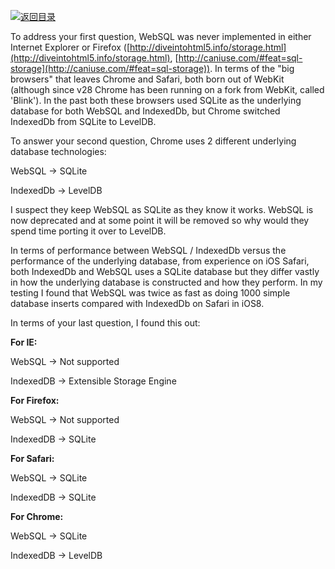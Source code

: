 [![返回目录](https://i.postimg.cc/50XLzC7C/image.png)](https://github.com/wx-chevalier/Web-Series)

To address your first question, WebSQL was never implemented in either Internet Explorer or Firefox ([http://diveintohtml5.info/storage.html](http://diveintohtml5.info/storage.html), [http://caniuse.com/#feat=sql-storage](http://caniuse.com/#feat=sql-storage)). In terms of the "big browsers" that leaves Chrome and Safari, both born out of WebKit (although since v28 Chrome has been running on a fork from WebKit, called 'Blink'). In the past both these browsers used SQLite as the underlying database for both WebSQL and IndexedDb, but Chrome switched IndexedDb from SQLite to LevelDB.

To answer your second question, Chrome uses 2 different underlying database technologies:

WebSQL -> SQLite

IndexedDb -> LevelDB

I suspect they keep WebSQL as SQLite as they know it works. WebSQL is now deprecated and at some point it will be removed so why would they spend time porting it over to LevelDB.

In terms of performance between WebSQL / IndexedDb versus the performance of the underlying database, from experience on iOS Safari, both IndexedDb and WebSQL uses a SQLite database but they differ vastly in how the underlying database is constructed and how they perform. In my testing I found that WebSQL was twice as fast as doing 1000 simple database inserts compared with IndexedDb on Safari in iOS8.

In terms of your last question, I found this out:

**For IE:**

WebSQL -> Not supported

IndexedDB -> Extensible Storage Engine

**For Firefox:**

WebSQL -> Not supported

IndexedDB -> SQLite

**For Safari:**

WebSQL -> SQLite

IndexedDB -> SQLite

**For Chrome:**

WebSQL -> SQLite

IndexedDB -> LevelDB
